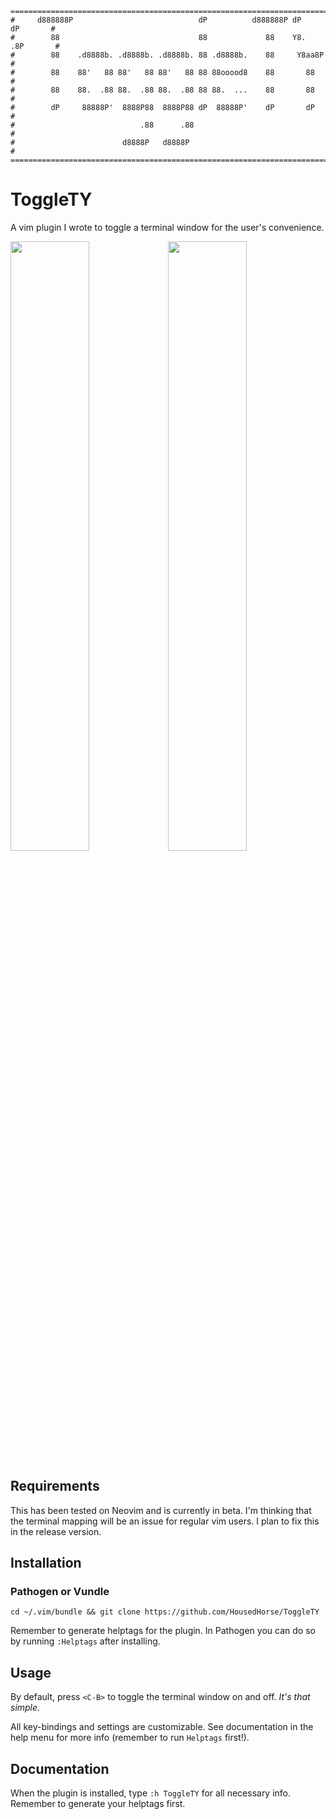 ```
===============================================================================
#     d888888P                            dP          d888888P dP    dP       #
#        88                               88             88    Y8.  .8P       #
#        88    .d8888b. .d8888b. .d8888b. 88 .d8888b.    88     Y8aa8P        #
#        88    88'   88 88'   88 88'   88 88 88ooood8    88       88          #
#        88    88.  .88 88.  .88 88.  .88 88 88.  ...    88       88          #
#        dP     88888P'  8888P88  8888P88 dP  88888P'    dP       dP          #
#                            .88      .88                                     #
#                        d8888P   d8888P                                      #
===============================================================================
```

# ToggleTY

A vim plugin I wrote to toggle a terminal window for the user's convenience.

<img width="50%" style="display: inline-block;" src="screenshots/before.png"><img width="50%" style="display: inline-block;" src="screenshots/after.png">

## Requirements

This has been tested on Neovim and is currently in beta. I'm thinking that the terminal
mapping will be an issue for regular vim users. I plan to fix this in the release version.

## Installation

### Pathogen or Vundle

`cd ~/.vim/bundle && git clone https://github.com/HousedHorse/ToggleTY`

Remember to generate helptags for the plugin. In Pathogen you can do so
by running `:Helptags` after installing.

## Usage

By default, press `<C-B>` to toggle the terminal window on and off. *It's that simple.*

All key-bindings and settings are customizable. See documentation in the help menu for more info
(remember to run `Helptags` first!).

## Documentation

When the plugin is installed, type `:h ToggleTY` for all necessary info. Remember to generate your helptags first.
